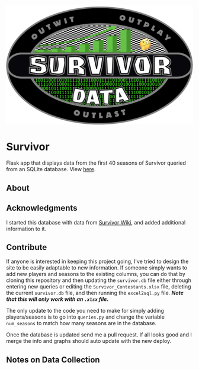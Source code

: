![logo](static/survivordata.png)

# Survivor

Flask app that displays data from the first 40 seasons of Survivor queried from an SQLite database. View [here]().

## About

## Acknowledgments
I started this database with data from [Survivor Wiki](https://survivor.fandom.com/wiki/Main_Page), and added additional information to it.

## Contribute
If anyone is interested in keeping this project going, I've tried to design the site to be easily adaptable to new information. If someone simply wants to add new players and seasons to the existing columns, you can do that by cloning this repository and then updating the `survivor.db` file either through entering new queries or editing the `Survivor_Contestants.xlsx` file, deleting the current `survivor.db` file, and then running the `excel2sql.py` file. ***Note that this will only work with an `.xlsx` file.***

The only update to the code you need to make for simply adding players/seasons is to go into `queries.py` and change the variable `num_seasons` to match how many seasons are in the database. 

Once the database is updated send me a pull request. If all looks good and I merge the info and graphs should auto update with the new deploy.

## Notes on Data Collection
